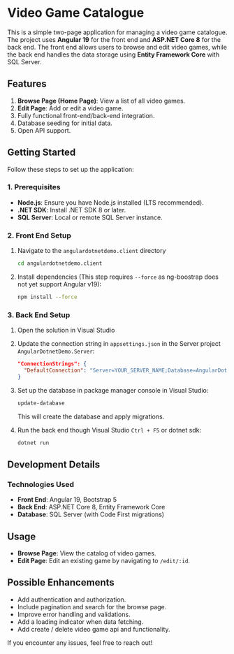 # Video Game Catalogue

This is a simple two-page application for managing a video game catalogue. The project uses **Angular 19** for the front end and **ASP.NET Core 8** for the back end. The front end allows users to browse and edit video games, while the back end handles the data storage using **Entity Framework Core** with SQL Server.

## **Features**

1. **Browse Page (Home Page)**: View a list of all video games.
2. **Edit Page**: Add or edit a video game.
3. Fully functional front-end/back-end integration.
4. Database seeding for initial data.
5. Open API support.

## **Getting Started**

Follow these steps to set up the application:

### **1. Prerequisites**

- **Node.js**: Ensure you have Node.js installed (LTS recommended).
- **.NET SDK**: Install .NET SDK 8 or later.
- **SQL Server**: Local or remote SQL Server instance.

### **2. Front End Setup**

1. Navigate to the `angulardotnetdemo.client` directory

   ```bash
   cd angulardotnetdemo.client
   ```

2. Install dependencies (This step requires `--force` as ng-boostrap does not yet support Angular v19):

   ```bash
   npm install --force
   ```

### **3. Back End Setup**

1. Open the solution in Visual Studio

2. Update the connection string in `appsettings.json` in the Server project `AngularDotnetDemo.Server`:

   ```json
   "ConnectionStrings": {
     "DefaultConnection": "Server=YOUR_SERVER_NAME;Database=AngularDotnetDemo;Trusted_Connection=True;MultipleActiveResultSets=true"
   }
   ```

3. Set up the database in package manager console in Visual Studio:

   ```powershell
   update-database
   ```

   This will create the database and apply migrations.

4. Run the back end though Visual Studio `Ctrl + F5` or dotnet sdk:

   ```powershell
   dotnet run
   ```

## **Development Details**

### **Technologies Used**

- **Front End**: Angular 19, Bootstrap 5
- **Back End**: ASP.NET Core 8, Entity Framework Core
- **Database**: SQL Server (with Code First migrations)

## **Usage**

- **Browse Page**: View the catalog of video games.
- **Edit Page**: Edit an existing game by navigating to `/edit/:id`.

## **Possible Enhancements**

- Add authentication and authorization.
- Include pagination and search for the browse page.
- Improve error handling and validations.
- Add a loading indicator when data fetching.
- Add create / delete video game api and functionality.

If you encounter any issues, feel free to reach out!
